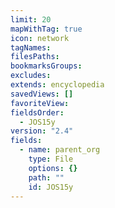 ```yaml
---
limit: 20
mapWithTag: true
icon: network
tagNames: 
filesPaths: 
bookmarksGroups: 
excludes: 
extends: encyclopedia
savedViews: []
favoriteView: 
fieldsOrder:
  - JOS15y
version: "2.4"
fields:
  - name: parent_org
    type: File
    options: {}
    path: ""
    id: JOS15y
---
```

